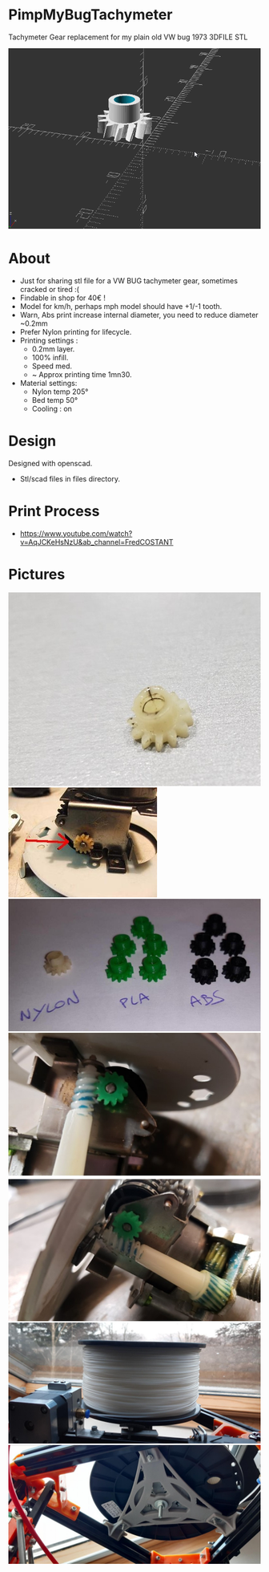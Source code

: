 # PimpMyBugTachymeter

Tachymeter Gear replacement for my plain old VW bug 1973 3DFILE STL

![gear1](https://github.com/coxifred/PimpMyBugTachymeter/blob/main/files/pignon.gif?raw=true)


# About

- Just for sharing stl file for a VW BUG tachymeter gear, sometimes cracked or tired :(
- Findable in shop for 40€ !
- Model for km/h, perhaps mph model should have +1/-1 tooth.
- Warn, Abs print increase internal diameter, you need to reduce diameter ~0.2mm
- Prefer Nylon printing for lifecycle.
- Printing settings :
   * 0.2mm layer.
   * 100% infill.
   * Speed med.
   * ~ Approx printing time 1mn30.
- Material settings:
   * Nylon temp 205°
   * Bed temp 50°
   * Cooling : on

# Design

  Designed with openscad.
  
  - Stl/scad files in files directory.

# Print Process
 
  - https://www.youtube.com/watch?v=AqJCKeHsNzU&ab_channel=FredCOSTANT
  
# Pictures

![gear](https://github.com/coxifred/PimpMyBugTachymeter/blob/main/files/gear.jpg?raw=true)
![gear2](https://github.com/coxifred/PimpMyBugTachymeter/blob/main/files/gear2.jpg?raw=true)
![gear3](https://github.com/coxifred/PimpMyBugTachymeter/blob/main/files/gear3.jpg?raw=true)
![gear4](https://github.com/coxifred/PimpMyBugTachymeter/blob/main/files/gear4.jpg?raw=true)
![nylon3](https://github.com/coxifred/PimpMyBugTachymeter/blob/main/files/nylon3.jpg?raw=true)
![nylon2](https://github.com/coxifred/PimpMyBugTachymeter/blob/main/files/nylon2.jpg?raw=true)

